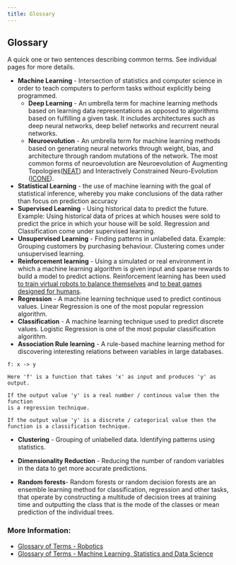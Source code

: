 ```yaml
---
title: Glossary
---
```

## Glossary

A quick one or two sentences describing common terms. See individual pages for
more details.

- **Machine Learning** - Intersection of statistics and computer science in
  order to teach computers to perform tasks without explicitly being programmed.
  - **Deep Learning** - An umbrella term for machine learning methods based on learning data representations as opposed to algorithms based on fulfilling a given task. It includes architectures such as deep neural networks, deep belief networks and recurrent neural networks.
  - **Neuroevolution** - An umbrella term for machine learning methods based on generating neural networks through weight, bias, and architecture through random mutations of the network. The most common forms of neuroevolution are Neuroevolution of Augmenting Topologies([NEAT](https://en.wikipedia.org/wiki/Neuroevolution_of_augmenting_topologies)) and Interactively Constrained Neuro-Evolution ([ICONE](http://ikw.uni-osnabrueck.de/~neurokybernetik/media/pdf/2012-1.pdf)). 
- **Statistical Learning** - the use of machine learning with the goal of
  statistical inference, whereby you make conclusions of the data rather than
  focus on prediction accuracy
- **Supervised Learning** - Using historical data to predict the future. Example: Using historical data of prices at which houses were sold to predict the price in which your house will be sold. Regression and Classification come under supervised learning.
- **Unsupervised Learning** - Finding patterns in unlabelled data. Example: Grouping customers by purchasing behaviour. Clustering comes under unsupervised learning.
- **Reinforcement learning** - Using a simulated or real environment in which a machine learning algorithm is given input and sparse rewards to build a model to predict actions. Reinforcement learning has been used [to train virtual robots to balance themselves](https://blog.openai.com/competitive-self-play/) and [to beat games designed for humans](https://blog.openai.com/openai-baselines-dqn/).
- **Regression** - A machine learning technique used to predict continous values. Linear Regression is one of the most popular regression algorithm.  
- **Classification** - A machine learning technique used to predict discrete values. Logistic Regression is one of the most popular classification algorithm.
- **Association Rule learning** - A rule-based machine learning method for discovering interesting relations between variables in large databases. 
```
f: x -> y  

Here 'f' is a function that takes 'x' as input and produces 'y' as output.

If the output value 'y' is a real number / continous value then the function 
is a regression technique.  

If the output value 'y' is a discrete / categorical value then the function is a classification technique.
```  
- **Clustering** - Grouping of unlabelled data. Identifying patterns using statistics.
- **Dimensionality Reduction** - Reducing the number of random variables in the data to get more accurate predictions.

-  **Random forests**- Random forests or random decision forests are an ensemble learning method for classification,                                regression and other tasks, that operate by constructing a multitude of decision trees at training                            time and outputting the class that is the mode of the classes or mean prediction of the individual                            trees. 
### More Information:

- [Glossary of Terms - Robotics](http://robotics.stanford.edu/~ronnyk/glossary.html)
- [Glossary of Terms - Machine Learning, Statistics and Data Science](https://www.analyticsvidhya.com/glossary-of-common-statistics-and-machine-learning-terms/)
